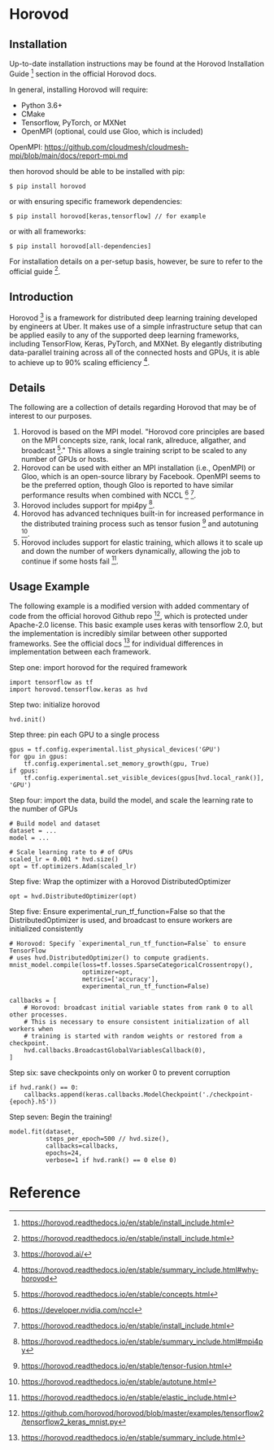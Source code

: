 # Horovod

## Installation

Up-to-date installation instructions may be found at the Horovod Installation Guide [^ref1] section in the official Horovod docs.

In general, installing Horovod will require:
- Python 3.6+
- CMake
- Tensorflow, PyTorch, or MXNet
- OpenMPI (optional, could use Gloo, which is included)

OpenMPI: https://github.com/cloudmesh/cloudmesh-mpi/blob/main/docs/report-mpi.md

then horovod should be able to be installed with pip:
```
$ pip install horovod
```
or with ensuring specific framework dependencies: 

```
$ pip install horovod[keras,tensorflow] // for example
```
or with all frameworks:
```
$ pip install horovod[all-dependencies]
```

For installation details on a per-setup basis, however, be sure to refer to the official guide [^ref1].

## Introduction

Horovod [^ref2] is a framework for distributed deep learning training developed by engineers at Uber. It makes use of a simple infrastructure setup that can be applied easily to any of the supported deep learning frameworks, including TensorFlow, Keras, PyTorch, and MXNet. By elegantly distributing data-parallel training across all of the connected hosts and GPUs, it is able to achieve up to 90% scaling efficiency [^ref3].

## Details

The following are a collection of details regarding Horovod that may be of interest to our purposes.

1) Horovod is based on the MPI model.
"Horovod core principles are based on the MPI concepts size, rank, local rank, allreduce, allgather, and broadcast [^ref4]." This allows a single training script to be scaled to any number of GPUs or hosts.
2) Horovod can be used with either an MPI installation (i.e., OpenMPI) or Gloo, which is an open-source library by Facebook.
OpenMPI seems to be the preferred option, though Gloo is reported to have similar performance results when combined with NCCL [^ref8] [^ref1].
4) Horovod includes support for mpi4py [^ref5].
5) Horovod has advanced techniques built-in for increased performance in the distributed training process such as tensor fusion [^ref6] and autotuning [^ref7].
6) Horovod includes support for elastic training, which allows it to scale up and down the number of workers dynamically, allowing the job to continue if some hosts fail [^ref9].

## Usage Example

The following example is a modified version with added commentary of code from the official horovod Github repo [^ref10], which is protected under Apache-2.0 license.
This basic example uses keras with tensorflow 2.0, but the implementation is incredibly similar between other supported frameworks. See the official docs [^ref11] for individual differences in implementation between each framework.

Step one: import horovod for the required framework
```
import tensorflow as tf
import horovod.tensorflow.keras as hvd
```
Step two: initialize horovod
```
hvd.init()
```
Step three: pin each GPU to a single process
```
gpus = tf.config.experimental.list_physical_devices('GPU')
for gpu in gpus:
    tf.config.experimental.set_memory_growth(gpu, True)
if gpus:
    tf.config.experimental.set_visible_devices(gpus[hvd.local_rank()], 'GPU')
```
Step four: import the data, build the model, and scale the learning rate to the number of GPUs
``` 
# Build model and dataset
dataset = ...
model = ...

# Scale learning rate to # of GPUs
scaled_lr = 0.001 * hvd.size()
opt = tf.optimizers.Adam(scaled_lr)
```
Step five: Wrap the optimizer with a Horovod DistributedOptimizer
```
opt = hvd.DistributedOptimizer(opt)
```
Step five: Ensure experimental_run_tf_function=False so that the DistributedOptimizer is used, and broadcast to ensure workers are initialized consistently
```
# Horovod: Specify `experimental_run_tf_function=False` to ensure TensorFlow
# uses hvd.DistributedOptimizer() to compute gradients.
mnist_model.compile(loss=tf.losses.SparseCategoricalCrossentropy(),
                    optimizer=opt,
                    metrics=['accuracy'],
                    experimental_run_tf_function=False)

callbacks = [
    # Horovod: broadcast initial variable states from rank 0 to all other processes.
    # This is necessary to ensure consistent initialization of all workers when
    # training is started with random weights or restored from a checkpoint.
    hvd.callbacks.BroadcastGlobalVariablesCallback(0),
]
```
Step six: save checkpoints only on worker 0 to prevent corruption
```
if hvd.rank() == 0:
    callbacks.append(keras.callbacks.ModelCheckpoint('./checkpoint-{epoch}.h5'))
```
Step seven: Begin the training!
```
model.fit(dataset,
          steps_per_epoch=500 // hvd.size(),
          callbacks=callbacks,
          epochs=24,
          verbose=1 if hvd.rank() == 0 else 0)
```

# Reference

[^ref1]: https://horovod.readthedocs.io/en/stable/install_include.html
[^ref2]: https://horovod.ai/
[^ref3]: https://horovod.readthedocs.io/en/stable/summary_include.html#why-horovod
[^ref4]: https://horovod.readthedocs.io/en/stable/concepts.html
[^ref5]: https://horovod.readthedocs.io/en/stable/summary_include.html#mpi4py
[^ref6]: https://horovod.readthedocs.io/en/stable/tensor-fusion.html
[^ref7]: https://horovod.readthedocs.io/en/stable/autotune.html
[^ref8]: https://developer.nvidia.com/nccl
[^ref9]: https://horovod.readthedocs.io/en/stable/elastic_include.html
[^ref10]: https://github.com/horovod/horovod/blob/master/examples/tensorflow2/tensorflow2_keras_mnist.py
[^ref11]: https://horovod.readthedocs.io/en/stable/summary_include.html
